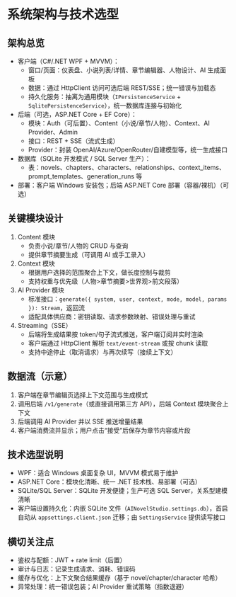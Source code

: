# 系统架构与技术选型

## 架构总览
- 客户端（C#/.NET WPF + MVVM）：
  - 窗口/页面：仪表盘、小说列表/详情、章节编辑器、人物设计、AI 生成面板
  - 数据：通过 HttpClient 访问可选后端 REST/SSE；统一错误与加载态
  - 持久化服务：抽离为通用模块（`IPersistenceService` + `SqlitePersistenceService`），统一数据库连接与初始化
- 后端（可选，ASP.NET Core + EF Core）：
  - 模块：Auth（可后置）、Content（小说/章节/人物）、Context、AI Provider、Admin
  - 接口：REST + SSE（流式生成）
  - Provider：封装 OpenAI/Azure/OpenRouter/自建模型等，统一生成接口
- 数据库（SQLite 开发模式 / SQL Server 生产）：
  - 表：novels、chapters、characters、relationships、context_items、prompt_templates、generation_runs 等
- 部署：客户端 Windows 安装包；后端 ASP.NET Core 部署（容器/裸机）（可选）

## 关键模块设计
1. Content 模块
   - 负责小说/章节/人物的 CRUD 与查询
   - 提供章节摘要生成（可调用 AI 或手工录入）
2. Context 模块
   - 根据用户选择的范围聚合上下文，做长度控制与裁剪
   - 支持权重与优先级（人物>章节摘要>世界观>前文段落）
3. AI Provider 模块
   - 标准接口：`generate({ system, user, context, mode, model, params }): Stream`，返回流
   - 适配具体供应商：密钥读取、请求参数映射、错误处理与重试
4. Streaming（SSE）
    - 后端将生成结果按 token/句子流式推送，客户端订阅并实时渲染
    - 客户端通过 HttpClient 解析 `text/event-stream` 或按 chunk 读取
    - 支持中途停止（取消请求）与再次续写（接续上下文）

## 数据流（示意）
1. 客户端在章节编辑页选择上下文范围与生成模式
2. 调用后端 `/v1/generate`（或直接调用第三方 API），后端 Context 模块聚合上下文
3. 后端调用 AI Provider 并以 SSE 推送增量结果
4. 客户端消费流并显示；用户点击“接受”后保存为章节内容或片段

## 技术选型说明
- WPF：适合 Windows 桌面复杂 UI，MVVM 模式易于维护
- ASP.NET Core：模块化清晰、统一 .NET 技术栈、易部署（可选）
- SQLite/SQL Server：SQLite 开发便捷；生产可选 SQL Server，关系型建模清晰
- 客户端设置持久化：内嵌 SQLite 文件（`AINovelStudio.settings.db`），首启自动从 `appsettings.client.json` 迁移；由 `SettingsService` 提供读写接口

## 横切关注点
- 鉴权与配额：JWT + rate limit（后置）
- 审计与日志：记录生成请求、消耗、错误码
- 缓存与优化：上下文聚合结果缓存（基于 novel/chapter/character 哈希）
- 异常处理：统一错误包装；AI Provider 重试策略（指数退避）